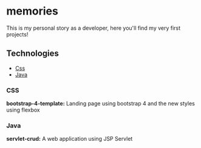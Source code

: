# memories
This is my personal story as a developer, here you'll find my very first projects!

## Technologies

- [Css](#CSS)
- [Java](#Java)

### CSS

**bootstrap-4-template:** Landing page using bootstrap 4 and the new styles using flexbox

### Java

**servlet-crud:** A web application using JSP Servlet
